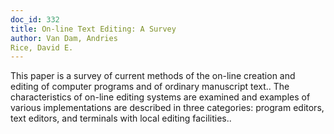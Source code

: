```yaml
---
doc_id: 332
title: On-line Text Editing: A Survey
author: Van Dam, Andries
Rice, David E.
---
```


This paper is a survey of current methods of the on-line creation and 
editing of computer programs and of ordinary manuscript text.. The 
characteristics of on-line editing systems are examined and examples of 
various implementations are described in three categories: program editors,
text editors, and terminals with local editing facilities..